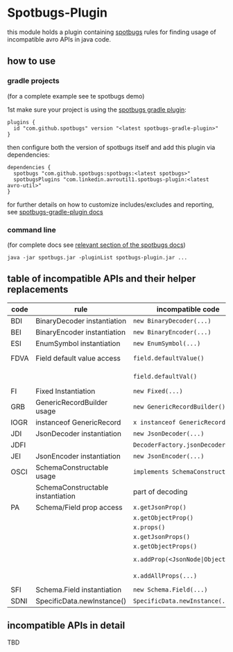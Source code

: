 # Spotbugs-Plugin

this module holds a plugin containing [spotbugs](https://spotbugs.github.io/) rules for finding usage of incompatible avro APIs in java code.

## how to use

### gradle projects

(for a complete example see te spotbugs demo)

1st make sure your project is using the [spotbugs gradle plugin](https://plugins.gradle.org/plugin/com.github.spotbugs):
```
plugins {
  id "com.github.spotbugs" version "<latest spotbugs-gradle-plugin>"
}
```
then configure both the version of spotbugs itself and add this plugin via dependencies:
```
dependencies {
  spotbugs "com.github.spotbugs:spotbugs:<latest spotbugs>"
  spotbugsPlugins "com.linkedin.avroutil1.spotbugs-plugin:<latest avro-util>"        
}
```
for further details on how to customize includes/excludes and reporting, see [spotbugs-gradle-plugin docs](https://github.com/spotbugs/spotbugs-gradle-plugin)

### command line

(for complete docs see [relevant section of the spotbugs docs](https://spotbugs.readthedocs.io/en/stable/running.html))

```
java -jar spotbugs.jar -pluginList spotbugs-plugin.jar ...
```
## table of incompatible APIs and their helper replacements

| code | rule | incompatible code | compatible replacement |
|------|------|-------------------|------------------------|
| BDI  | BinaryDecoder instantiation | ```new BinaryDecoder(...)```  | ```AvroCompatibilityHelper.newBinaryDecoder(...)``` |
| BEI  | BinaryEncoder instantiation | ```new BinaryEncoder(...)```  | ```AvroCompatibilityHelper.newBinaryEncoder(...)``` |
| ESI  | EnumSymbol instantiation    | ```new EnumSymbol(...)```     | ```AvroCompatibilityHelper.newEnumSymbol(...)``` |
| FDVA | Field default value access  | ```field.defaultValue()```    | ```AvroCompatibilityHelper.fieldHasDefault(...)``` and then ```AvroCompatibilityHelper.get<Generic\|Specific>DefaultValue(...)``` |
|      |                             | ```field.defaultVal()```      | ```AvroCompatibilityHelper.fieldHasDefault(...)``` and then ```AvroCompatibilityHelper.get<Generic\|Specific>DefaultValue(...)``` |
| FI   | Fixed Instantiation         | ```new Fixed(...)```          | ```AvroCompatibilityHelper.newFixed(...)``` |
| GRB  | GenericRecordBuilder usage  | ```new GenericRecordBuilder()``` | none (yet?)  |
| IOGR | instanceof GenericRecord    | ```x instanceof GenericRecord``` | ```AvroCompatibilityHelper.isGenericRecord(...)``` |
| JDI  | JsonDecoder instantiation   | ```new JsonDecoder(...)``` | ```AvroCompatibilityHelper.new<Compatible>JsonDecoder(...)``` |
| JDFI |                             | ```DecoderFactory.jsonDecoder(...)``` | ```AvroCompatibilityHelper.new<Compatible>JsonDecoder(...)``` |
| JEI  | JsonEncoder instantiation   | ```new JsonEncoder(...)``` | ```AvroCompatibilityHelper.newJsonEncoder(...)``` |
| OSCI | SchemaConstructable usage   | ```implements SchemaConstructable``` | avoid |
|      | SchemaConstructable instantiation | part of decoding | ```AvroCompatibilityHelper.newInstance(...)``` |
| PA   | Schema/Field prop access    | ```x.getJsonProp()``` | ```AvroCompatibilityHelper.get<Field\|Schema>PropAsJsonString(...)``` |
|      |                             | ```x.getObjectProp()``` | ```AvroCompatibilityHelper.get<Field\|Schema>PropAsJsonString(...)``` |
|      |                             | ```x.props()``` | ```AvroCompatibilityHelper.get<Field\|Schema>PropAsJsonString(...)``` |
|      |                             | ```x.getJsonProps()``` | ```AvroCompatibilityHelper.get<Field\|Schema>PropAsJsonString(...)``` |
|      |                             | ```x.getObjectProps()``` | ```AvroCompatibilityHelper.get<Field\|Schema>PropAsJsonString(...)``` |
|      |                             | ```x.addProp(<JsonNode\|Object>)``` | ```AvroCompatibilityHelper.cloneSchema(...) or AvroCompatibilityHelper.createSchemaField(...)``` |
|      |                             | ```x.addAllProps(...)``` | ```AvroCompatibilityHelper.cloneSchema(...) or AvroCompatibilityHelper.createSchemaField(...)``` |
| SFI  | Schema.Field instantiation  | ```new Schema.Field(...)``` | ```AvroCompatibilityHelper.createSchemaField(...)``` |
| SDNI | SpecificData.newInstance()  | ```SpecificData.newInstance(...)``` | ```AvroCompatibilityHelper.newInstance(...)``` |

## incompatible APIs in detail

TBD
